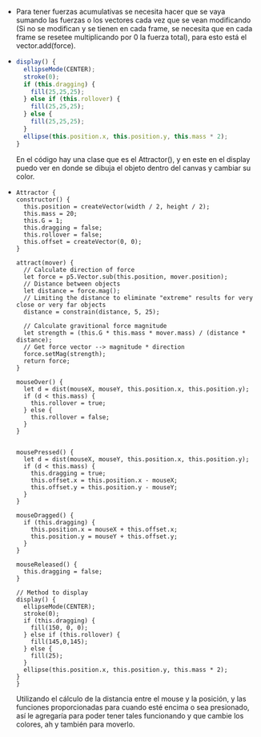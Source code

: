 * Para tener fuerzas acumulativas se necesita hacer que se vaya sumando las fuerzas o los vectores cada vez que se vean modificando (Si no se modifican y se tienen en cada frame, se necesita que en cada frame se resetee multiplicando por 0 la fuerza total), para esto está el vector.add(force).
* ````js
  display() {
    ellipseMode(CENTER);
    stroke(0);
    if (this.dragging) {
      fill(25,25,25);
    } else if (this.rollover) {
      fill(25,25,25);
    } else {
      fill(25,25,25);
    }
    ellipse(this.position.x, this.position.y, this.mass * 2);
  }
  ````
  En el código hay una clase que es el Attractor(), y en este en el display puedo ver en donde se dibuja el objeto dentro del canvas y cambiar su color.
* ````jsclass
  Attractor {
  constructor() {
    this.position = createVector(width / 2, height / 2);
    this.mass = 20;
    this.G = 1;
    this.dragging = false;
    this.rollover = false; 
    this.offset = createVector(0, 0);
  }

  attract(mover) {
    // Calculate direction of force
    let force = p5.Vector.sub(this.position, mover.position);
    // Distance between objects
    let distance = force.mag();
    // Limiting the distance to eliminate "extreme" results for very close or very far objects
    distance = constrain(distance, 5, 25);

    // Calculate gravitional force magnitude
    let strength = (this.G * this.mass * mover.mass) / (distance * distance);
    // Get force vector --> magnitude * direction
    force.setMag(strength);
    return force;
  }
  
  mouseOver() {
    let d = dist(mouseX, mouseY, this.position.x, this.position.y);
    if (d < this.mass) {
      this.rollover = true;
    } else {
      this.rollover = false;
    }
  }
  
  
  mousePressed() {
    let d = dist(mouseX, mouseY, this.position.x, this.position.y);
    if (d < this.mass) {
      this.dragging = true;
      this.offset.x = this.position.x - mouseX;
      this.offset.y = this.position.y - mouseY;
    }
  }

  mouseDragged() {
    if (this.dragging) {
      this.position.x = mouseX + this.offset.x;
      this.position.y = mouseY + this.offset.y;
    }
  }

  mouseReleased() {
    this.dragging = false;
  }

  // Method to display
  display() {
    ellipseMode(CENTER);
    stroke(0);
    if (this.dragging) {
      fill(150, 0, 0); 
    } else if (this.rollover) {
      fill(145,0,145); 
    } else {
      fill(25); 
    }
    ellipse(this.position.x, this.position.y, this.mass * 2);
  }
  }
  ````
  Utilizando el cálculo de la distancia entre el mouse y la posición, y las funciones proporcionadas para cuando esté encima o sea presionado, así le agregaría para poder tener tales funcionando y que cambie los colores, ah y también para moverlo.
